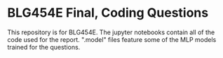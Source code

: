 # BLG454E Final, Coding Questions

This repository is for BLG454E. The jupyter notebooks
contain all of the code used for the report. ".model"
files feature some of the MLP models trained for the
questions.